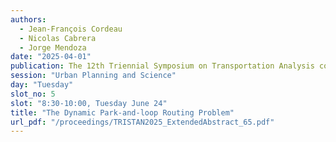 ```yaml
---
authors:
  - Jean-François Cordeau
  - Nicolas Cabrera
  - Jorge Mendoza
date: "2025-04-01"
publication: The 12th Triennial Symposium on Transportation Analysis conference
session: "Urban Planning and Science"
day: "Tuesday"
slot_no: 5
slot: "8:30-10:00, Tuesday June 24"
title: "The Dynamic Park-and-loop Routing Problem"
url_pdf: "/proceedings/TRISTAN2025_ExtendedAbstract_65.pdf"
---
```


